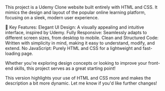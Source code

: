 This project is a Udemy Clone website built entirely with HTML and CSS. It mimics the design and layout of the popular online learning platform, focusing on a sleek, modern user experience.

🌟 Key Features: 
Elegant UI Design: A visually appealing and intuitive interface, inspired by Udemy. 
Fully Responsive: Seamlessly adapts to different screen sizes, from desktop to mobile. 
Clean and Structured Code: Written with simplicity in mind, making it easy to understand, modify, and extend. 
No JavaScript: Purely HTML and CSS for a lightweight and fast-loading page. 

Whether you're exploring design concepts or looking to improve your front-end skills, this project serves as a great starting point!

This version highlights your use of HTML and CSS more and makes the description a bit more dynamic. Let me know if you'd like further changes!

